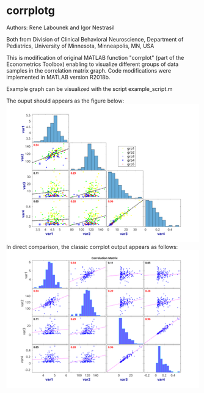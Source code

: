# corrplotg
Authors: Rene Labounek and Igor Nestrasil

Both from Division of Clinical Behavioral Neuroscience, Department of Pediatrics, University of Minnesota, Minneapolis, MN, USA

This is modification of original MATLAB function "corrplot" (part of the Econometrics Toolbox) enabling to visualize different groups of data samples in the correlation matrix graph. Code modifications were implemented in MATLAB version R2018b.

Example graph can be visualized with the script example_script.m

The ouput should appears as the figure below:
![](images/corrplotg_example.svg)
In direct comparison, the classic corrplot output appears as follows:
![](images/corrplot_example.svg)
